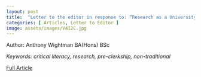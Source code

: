 ```yaml
---
layout: post
title:  "Letter to the editor in response to: “Research as a University of Manitoba medical student: a crash course”"
categories: [ Articles, Letter to Editor ]
image: assets/images/V4I2C.jpg
---
```


Author: Anthony Wightman BA(Hons) BSc


_Keywords: critical literacy, research, pre-clerkship, non-traditional_

<a href = "/assets/documents/V4I2/V4I2A1.pdf"> Full Article </a>